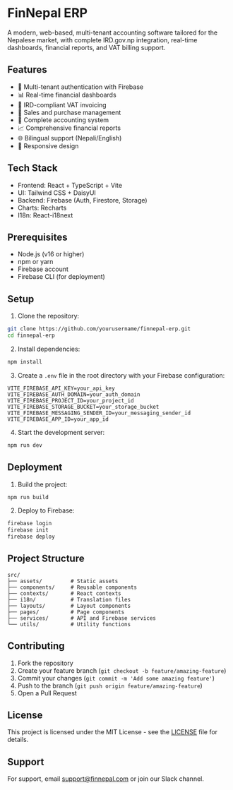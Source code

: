 # FinNepal ERP

A modern, web-based, multi-tenant accounting software tailored for the Nepalese market, with complete IRD.gov.np integration, real-time dashboards, financial reports, and VAT billing support.

## Features

- 🔐 Multi-tenant authentication with Firebase
- 📊 Real-time financial dashboards
- 🧾 IRD-compliant VAT invoicing
- 🛒 Sales and purchase management
- 🧮 Complete accounting system
- 📈 Comprehensive financial reports
- 🌐 Bilingual support (Nepali/English)
- 📱 Responsive design

## Tech Stack

- Frontend: React + TypeScript + Vite
- UI: Tailwind CSS + DaisyUI
- Backend: Firebase (Auth, Firestore, Storage)
- Charts: Recharts
- I18n: React-i18next

## Prerequisites

- Node.js (v16 or higher)
- npm or yarn
- Firebase account
- Firebase CLI (for deployment)

## Setup

1. Clone the repository:
```bash
git clone https://github.com/yourusername/finnepal-erp.git
cd finnepal-erp
```

2. Install dependencies:
```bash
npm install
```

3. Create a `.env` file in the root directory with your Firebase configuration:
```env
VITE_FIREBASE_API_KEY=your_api_key
VITE_FIREBASE_AUTH_DOMAIN=your_auth_domain
VITE_FIREBASE_PROJECT_ID=your_project_id
VITE_FIREBASE_STORAGE_BUCKET=your_storage_bucket
VITE_FIREBASE_MESSAGING_SENDER_ID=your_messaging_sender_id
VITE_FIREBASE_APP_ID=your_app_id
```

4. Start the development server:
```bash
npm run dev
```

## Deployment

1. Build the project:
```bash
npm run build
```

2. Deploy to Firebase:
```bash
firebase login
firebase init
firebase deploy
```

## Project Structure

```
src/
├── assets/         # Static assets
├── components/     # Reusable components
├── contexts/       # React contexts
├── i18n/           # Translation files
├── layouts/        # Layout components
├── pages/          # Page components
├── services/       # API and Firebase services
└── utils/          # Utility functions
```

## Contributing

1. Fork the repository
2. Create your feature branch (`git checkout -b feature/amazing-feature`)
3. Commit your changes (`git commit -m 'Add some amazing feature'`)
4. Push to the branch (`git push origin feature/amazing-feature`)
5. Open a Pull Request

## License

This project is licensed under the MIT License - see the [LICENSE](LICENSE) file for details.

## Support

For support, email support@finnepal.com or join our Slack channel. 